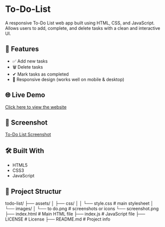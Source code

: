 # To-Do-List
A responsive To-Do List web app built using HTML, CSS, and JavaScript. Allows users to add, complete, and delete tasks with a clean and interactive UI.

## 🚀 Features
- ✅ Add new tasks
- 🗑 Delete tasks
- ✔ Mark tasks as completed
- 📱 Responsive design (works well on mobile & desktop)

## 🌐 Live Demo
[Click here to view the website]( https://ankitrathore8749.github.io/To-Do-List/)

## 📸 Screenshot
[To-Do List Screenshot](assets/Images/screenshot.png)

## 🛠 Built With
- HTML5
- CSS3
- JavaScript

## 📂 Project Structur
todo-list/
├── assets/
│   ├── css/
│   │   └── style.css         # main stylesheet
│   └── images/
│       └── to do.png         # screenshots or icons
        └── screenshot.png 
├── index.html                # Main HTML file
├── index.js                  # JavaScript file
├── LICENSE                   # License
├── README.md                 # Project info
